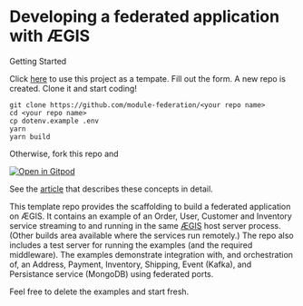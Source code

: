 # Developing a federated application with ÆGIS

Getting Started

Click [here](https://github.com/module-federation/microlib-examples/generate)  to use this project as a tempate. Fill out the form. A new repo is created. Clone it and start coding!

```shell
git clone https://github.com/module-federation/<your repo name>
cd <your repo name>
cp dotenv.example .env
yarn
yarn build
```

Otherwise, fork this repo and

[![Open in Gitpod](https://gitpod.io/button/open-in-gitpod.svg)](https://gitpod.io/github.com/module-federation/aegis-host) 


See the [article](https://trmidboe.medium.com/discounting-the-microservice-premium-a95311c61367) that describes these concepts in detail.

This template repo provides the scaffolding to build a federated application on ÆGIS. It contains an example of an Order, User, Customer and Inventory service streaming to and running in the same [ÆGIS](https://github.com/module-federation/MicroLib) host server process. (Other builds area available where the services run remotely.) The repo also includes a test server for running the examples (and the required middleware). The examples demonstrate integration with, and orchestration of, an Address, Payment, Inventory, Shipping, Event (Kafka), and Persistance service (MongoDB) using federated ports.

Feel free to delete the examples and start fresh.
